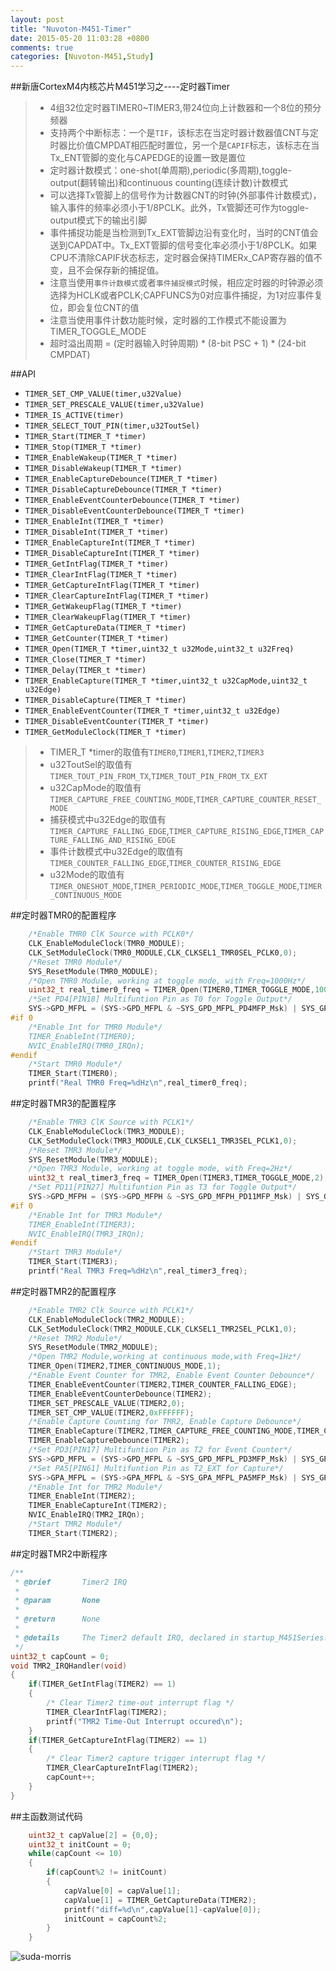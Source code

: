 ```yaml
---
layout: post
title: "Nuvoton-M451-Timer"
date: 2015-05-20 11:03:28 +0800
comments: true
categories: [Nuvoton-M451,Study]
---
```

##新唐CortexM4内核芯片M451学习之----定时器Timer
>* 4组32位定时器TIMER0~TIMER3,带24位向上计数器和一个8位的预分频器
> * 支持两个中断标志：一个是`TIF`，该标志在当定时器计数器值CNT与定时器比价值CMPDAT相匹配时置位，另一个是`CAPIF`标志，该标志在当Tx_ENT管脚的变化与CAPEDGE的设置一致是置位
> * 定时器计数模式：one-shot(单周期),periodic(多周期),toggle-output(翻转输出)和continuous counting(连续计数)计数模式
> * 可以选择Tx管脚上的信号作为计数器CNT的时钟(外部事件计数模式)，输入事件的频率必须小于1/8PCLK。此外，Tx管脚还可作为toggle-output模式下的输出引脚
> * 事件捕捉功能是当检测到Tx_EXT管脚边沿有变化时，当时的CNT值会送到CAPDAT中。Tx_EXT管脚的信号变化率必须小于1/8PCLK。如果CPU不清除CAPIF状态标志，定时器会保持TIMERx_CAP寄存器的值不变，且不会保存新的捕捉值。
> * 注意当使用`事件计数模式`或者`事件捕捉模式`时候，相应定时器的时钟源必须选择为HCLK或者PCLK;CAPFUNCS为0对应事件捕捉，为1对应事件复位，即会复位CNT的值
> * 注意当使用事件计数功能时候，定时器的工作模式不能设置为TIMER_TOGGLE_MODE
> * 超时溢出周期 = (定时器输入时钟周期) * (8-bit PSC + 1) * (24-bit CMPDAT)

##API
* `TIMER_SET_CMP_VALUE(timer,u32Value)`
* `TIMER_SET_PRESCALE_VALUE(timer,u32Value)`
* `TIMER_IS_ACTIVE(timer)`
* `TIMER_SELECT_TOUT_PIN(timer,u32ToutSel)`
* `TIMER_Start(TIMER_T *timer)`
* `TIMER_Stop(TIMER_T *timer)`
* `TIMER_EnableWakeup(TIMER_T *timer)`
* `TIMER_DisableWakeup(TIMER_T *timer)`
* `TIMER_EnableCaptureDebounce(TIMER_T *timer)`
* `TIMER_DisableCaptureDebounce(TIMER_T *timer)`
* `TIMER_EnableEventCounterDebounce(TIMER_T *timer)`
* `TIMER_DisableEventCounterDebounce(TIMER_T *timer)`
* `TIMER_EnableInt(TIMER_T *timer)`
* `TIMER_DisableInt(TIMER_T *timer)`
* `TIMER_EnableCaptureInt(TIMER_T *timer)`
* `TIMER_DisableCaptureInt(TIMER_T *timer)`
* `TIMER_GetIntFlag(TIMER_T *timer)`
* `TIMER_ClearIntFlag(TIMER_T *timer)`
* `TIMER_GetCaptureIntFlag(TIMER_T *timer)`
* `TIMER_ClearCaptureIntFlag(TIMER_T *timer)`
* `TIMER_GetWakeupFlag(TIMER_T *timer)`
* `TIMER_ClearWakeupFlag(TIMER_T *timer)`
* `TIMER_GetCaptureData(TIMER_T *timer)`
* `TIMER_GetCounter(TIMER_T *timer)`
* `TIMER_Open(TIMER_T *timer,uint32_t u32Mode,uint32_t u32Freq)`
* `TIMER_Close(TIMER_T *timer)`
* `TIMER_Delay(TIMER_t *timer)`
* `TIMER_EnableCapture(TIMER_T *timer,uint32_t u32CapMode,uint32_t u32Edge)`
* `TIMER_DisableCapture(TIMER_T *timer)`
* `TIMER_EnableEventCounter(TIMER_T *timer,uint32_t u32Edge)`
* `TIMER_DisableEventCounter(TIMER_T *timer)`
* `TIMER_GetModuleClock(TIMER_T *timer)`

> * TIMER_T *timer的取值有`TIMER0`,`TIMER1`,`TIMER2`,`TIMER3`
> * u32ToutSel的取值有`TIMER_TOUT_PIN_FROM_TX`,`TIMER_TOUT_PIN_FROM_TX_EXT`
> * u32CapMode的取值有`TIMER_CAPTURE_FREE_COUNTING_MODE`,`TIMER_CAPTURE_COUNTER_RESET_MODE`
> * 捕获模式中u32Edge的取值有`TIMER_CAPTURE_FALLING_EDGE`,`TIMER_CAPTURE_RISING_EDGE`,`TIMER_CAPTURE_FALLING_AND_RISING_EDGE`
> * 事件计数模式中u32Edge的取值有`TIMER_COUNTER_FALLING_EDGE`,`TIMER_COUNTER_RISING_EDGE`
> * u32Mode的取值有`TIMER_ONESHOT_MODE`,`TIMER_PERIODIC_MODE`,`TIMER_TOGGLE_MODE`,`TIMER_CONTINUOUS_MODE`

##定时器TMR0的配置程序
```C 配置TMR0:toggle-output模式，频率1000Hz(PD4实际产生的方波频率500Hz)，关闭中断 http://suda-morris.github.io author
	/*Enable TMR0 ClK Source with PCLK0*/
	CLK_EnableModuleClock(TMR0_MODULE);
	CLK_SetModuleClock(TMR0_MODULE,CLK_CLKSEL1_TMR0SEL_PCLK0,0);
	/*Reset TMR0 Module*/
	SYS_ResetModule(TMR0_MODULE);
	/*Open TMR0 Module, working at toggle mode, with Freq=1000Hz*/
	uint32_t real_timer0_freq = TIMER_Open(TIMER0,TIMER_TOGGLE_MODE,1000);
	/*Set PD4[PIN18] Multifuntion Pin as T0 for Toggle Output*/
	SYS->GPD_MFPL = (SYS->GPD_MFPL & ~SYS_GPD_MFPL_PD4MFP_Msk) | SYS_GPD_MFPL_PD4MFP_T0;
#if 0
	/*Enable Int for TMR0 Module*/
	TIMER_EnableInt(TIMER0);
	NVIC_EnableIRQ(TMR0_IRQn);
#endif
	/*Start TMR0 Module*/
	TIMER_Start(TIMER0);
	printf("Real TMR0 Freq=%dHz\n",real_timer0_freq);
```

##定时器TMR3的配置程序
```C 配置TMR3：toggle-output模式，频率2Hz(PD11实际产生的方波频率2Hz)，关闭中断 http://suda-morris.github.io author
	/*Enable TMR3 ClK Source with PCLK1*/
	CLK_EnableModuleClock(TMR3_MODULE);
	CLK_SetModuleClock(TMR3_MODULE,CLK_CLKSEL1_TMR3SEL_PCLK1,0);
	/*Reset TMR3 Module*/
	SYS_ResetModule(TMR3_MODULE);
	/*Open TMR3 Module, working at toggle mode, with Freq=2Hz*/
	uint32_t real_timer3_freq = TIMER_Open(TIMER3,TIMER_TOGGLE_MODE,2);
	/*Set PD11[PIN27] Multifuntion Pin as T3 for Toggle Output*/
	SYS->GPD_MFPH = (SYS->GPD_MFPH & ~SYS_GPD_MFPH_PD11MFP_Msk) | SYS_GPD_MFPH_PD11MFP_T3;
#if 0
	/*Enable Int for TMR3 Module*/
	TIMER_EnableInt(TIMER3);
	NVIC_EnableIRQ(TMR3_IRQn);
#endif
	/*Start TMR3 Module*/
	TIMER_Start(TIMER3);
	printf("Real TMR3 Freq=%dHz\n",real_timer3_freq);
```

##定时器TMR2的配置程序
```C 配置TMR2: continuous模式，开启事件计数器功能(PD3)，开启捕获功能(PA5)，开启捕获中断 http://suda-morris.github.io author
	/*Enable TMR2 Clk Source with PCLK1*/
	CLK_EnableModuleClock(TMR2_MODULE);
	CLK_SetModuleClock(TMR2_MODULE,CLK_CLKSEL1_TMR2SEL_PCLK1,0);
	/*Reset TMR2 Module*/
	SYS_ResetModule(TMR2_MODULE);
	/*Open TMR2 Module,working at continuous mode,with Freq=1Hz*/
	TIMER_Open(TIMER2,TIMER_CONTINUOUS_MODE,1);
	/*Enable Event Counter for TMR2, Enable Event Counter Debounce*/
	TIMER_EnableEventCounter(TIMER2,TIMER_COUNTER_FALLING_EDGE);
	TIMER_EnableEventCounterDebounce(TIMER2);
	TIMER_SET_PRESCALE_VALUE(TIMER2,0);
	TIMER_SET_CMP_VALUE(TIMER2,0xFFFFFF);
	/*Enable Capture Counting for TMR2, Enable Capture Debounce*/
	TIMER_EnableCapture(TIMER2,TIMER_CAPTURE_FREE_COUNTING_MODE,TIMER_CAPTURE_FALLING_EDGE);
	TIMER_EnableCaptureDebounce(TIMER2);
	/*Set PD3[PIN17] Multifuntion Pin as T2 for Event Counter*/
	SYS->GPD_MFPL = (SYS->GPD_MFPL & ~SYS_GPD_MFPL_PD3MFP_Msk) | SYS_GPD_MFPL_PD3MFP_T2;
	/*Set PA5[PIN61] Multifuntion Pin as T2_EXT for Capture*/
	SYS->GPA_MFPL = (SYS->GPA_MFPL & ~SYS_GPA_MFPL_PA5MFP_Msk) | SYS_GPA_MFPL_PA5MFP_T2_EXT;
	/*Enable Int for TMR2 Module*/
	TIMER_EnableInt(TIMER2);
	TIMER_EnableCaptureInt(TIMER2);
	NVIC_EnableIRQ(TMR2_IRQn);
	/*Start TMR2 Module*/
	TIMER_Start(TIMER2);
```

##定时器TMR2中断程序
```C TMR2中断程序 http://suda-morris.github.io author
/**
 * @brief       Timer2 IRQ
 *
 * @param       None
 *
 * @return      None
 *
 * @details     The Timer2 default IRQ, declared in startup_M451Series.s.
 */
uint32_t capCount = 0;
void TMR2_IRQHandler(void)
{
    if(TIMER_GetIntFlag(TIMER2) == 1)
    {
        /* Clear Timer2 time-out interrupt flag */
        TIMER_ClearIntFlag(TIMER2);
		printf("TMR2 Time-Out Interrupt occured\n");
    }
	if(TIMER_GetCaptureIntFlag(TIMER2) == 1)
    {
        /* Clear Timer2 capture trigger interrupt flag */
        TIMER_ClearCaptureIntFlag(TIMER2);
		capCount++;
    }
}
```

##主函数测试代码
```C main函数主要测试代码,测试结果为500 http://suda-morris.github.io author
	uint32_t capValue[2] = {0,0};
	uint32_t initCount = 0;
	while(capCount <= 10)
	{
		if(capCount%2 != initCount)
		{
			capValue[0] = capValue[1];
			capValue[1] = TIMER_GetCaptureData(TIMER2);
			printf("diff=%d\n",capValue[1]-capValue[0]);
			initCount = capCount%2;
		}
	}
```

![suda-morris](http://i.imgur.com/Nn7Krru.gif)